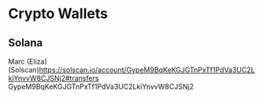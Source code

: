 # Crypto Wallets

## Solana

Marc (Eliza)
(Solscan)<https://solscan.io/account/GypeM9BqKeKGJGTnPxTf1PdVa3UC2LkiYnvvW8CJSNj2#transfers>
GypeM9BqKeKGJGTnPxTf1PdVa3UC2LkiYnvvW8CJSNj2
